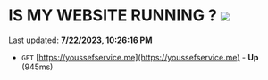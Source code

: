 # IS MY WEBSITE RUNNING ? [![](https://img.shields.io/static/v1?label=Sponsor&message=%E2%9D%A4&logo=GitHub&color=%23fe8e86)](https://github.com/sponsors/<username>)

Last updated: **7/22/2023, 10:26:16 PM**

- `GET` [https://youssefservice.me](https://youssefservice.me) - **Up** (945ms)
